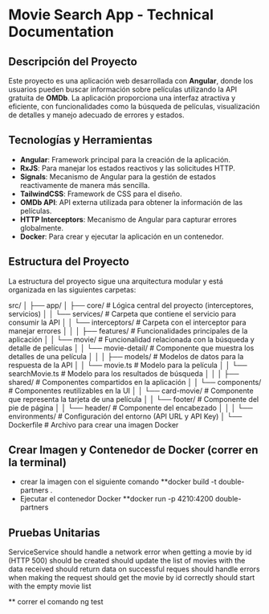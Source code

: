 # Movie Search App - Technical Documentation

## Descripción del Proyecto

Este proyecto es una aplicación web desarrollada con **Angular**, donde los usuarios pueden buscar información sobre películas utilizando la API gratuita de **OMDb**. La aplicación proporciona una interfaz atractiva y eficiente, con funcionalidades como la búsqueda de películas, visualización de detalles y manejo adecuado de errores y estados.

## Tecnologías y Herramientas

- **Angular**: Framework principal para la creación de la aplicación.
- **RxJS**: Para manejar los estados reactivos y las solicitudes HTTP.
- **Signals**: Mecanismo de Angular para la gestión de estados reactivamente de manera más sencilla.
- **TailwindCSS**: Framework de CSS para el diseño.
- **OMDb API**: API externa utilizada para obtener la información de las películas.
- **HTTP Interceptors**: Mecanismo de Angular para capturar errores globalmente.
- **Docker**: Para crear y ejecutar la aplicación en un contenedor.

## Estructura del Proyecto

La estructura del proyecto sigue una arquitectura modular y está organizada en las siguientes carpetas:

src/
│
├── app/
│   ├── core/                  # Lógica central del proyecto (interceptores, servicios)
│   │   └── services/          # Carpeta que contiene el servicio para consumir la API
│   │   └── interceptors/      # Carpeta con el interceptor para manejar errores
│   │
│   ├── features/              # Funcionalidades principales de la aplicación
│   │   └── movie/             # Funcionalidad relacionada con la búsqueda y detalle de películas
│   │       └── movie-detail/  # Componente que muestra los detalles de una película
│   │
│   ├── models/                # Modelos de datos para la respuesta de la API
│   │   └── movie.ts           # Modelo para la película
│   │   └── searchMovie.ts     # Modelo para los resultados de búsqueda
│   │
│   ├── shared/                # Componentes compartidos en la aplicación
│   │   └── components/        # Componentes reutilizables en la UI
│   │       └── card-movie/    # Componente que representa la tarjeta de una película
│   │       └── footer/        # Componente del pie de página
│   │       └── header/        # Componente del encabezado
│   │
│   └── environments/          # Configuración del entorno (API URL y API Key)
│
└── Dockerfile                 # Archivo para crear una imagen Docker

## Crear Imagen y Contenedor de Docker (correr en la terminal)
-  crear la imagen con el siguiente comando 
   **docker build -t double-partners . 
- Ejecutar el contenedor Docker
   **docker run -p 4210:4200 double-partners

## Pruebas Unitarias 
ServiceService
should handle a network error when getting a movie by id (HTTP 500)
should be created
should update the list of movies with the data received
should return data on successful reques
should handle errors when making the request
should get the movie by id correctly
should start with the empty movie list

 ** correr el comando ng test

